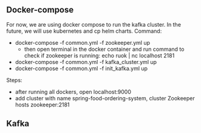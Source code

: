 ## Docker-compose
For now, we are using docker compose to run the kafka cluster. In the future, we will use kubernetes and cp helm charts.
Command:
- docker-compose -f common.yml -f zookeeper.yml up
  - then open terminal in the docker container and run command to check if zookeeper is running: echo ruok | nc localhost 2181
- docker-compose -f common.yml -f kafka_cluster.yml up
- docker-compose -f common.yml -f init_kafka.yml up

Steps:
- after running all dockers, open localhost:9000
- add cluster with name spring-food-ordering-system, cluster Zookeeper hosts zookeeper:2181

## Kafka
